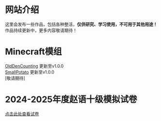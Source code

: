 # 网站介绍
这里会发布一些作品，包括各种整活，**仅供研究、学习使用，不可用于其他用途！**  
作品持续更新中，更多内容敬请期待！

# Minecraft模组
[OldDenCounting](https://github.com/XiaoCZ-Wu/MinecraftMod-OldDenCounting) 更新至v1.0.0  
[SmallPotato](https://github.com/XiaoCZ-Wu/MinecraftMod-SmallPotato) 更新至v1.0.0  
[敬请期待]

# 2024-2025年度赵语十级模拟试卷
[点击此处查看试卷](./赵语十级考试模拟卷.htm)
